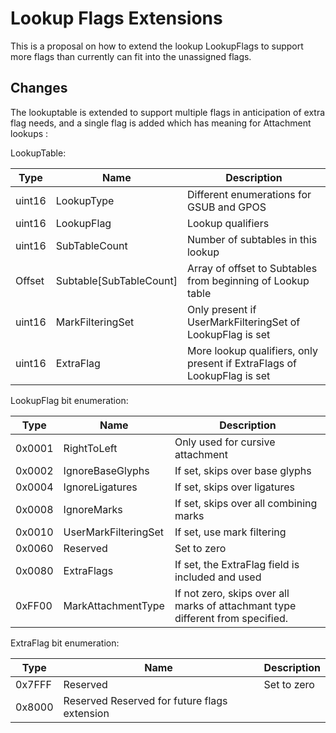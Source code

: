 # Lookup Flags Extensions

This is a proposal on how to extend the lookup LookupFlags to support more flags
than currently can fit into the unassigned flags.

## Changes


The lookuptable is extended to support multiple flags in anticipation of extra
flag needs, and a single flag is added which has meaning for Attachment lookups :

LookupTable:

Type   | Name          | Description
------ | ------------- | -----------
uint16 | LookupType    | Different enumerations for GSUB and GPOS
uint16 | LookupFlag    | Lookup qualifiers
uint16 | SubTableCount | Number of subtables in this lookup
Offset | Subtable[SubTableCount] | Array of offset to Subtables from beginning of Lookup table
uint16 | MarkFilteringSet | Only present if UserMarkFilteringSet of LookupFlag is set
uint16 | ExtraFlag     | More lookup qualifiers, only present if ExtraFlags of LookupFlag is set

LookupFlag bit enumeration:

Type   | Name                 | Description
------ | -------------------- | -----------
0x0001 | RightToLeft          | Only used for cursive attachment
0x0002 | IgnoreBaseGlyphs     | If set, skips over base glyphs
0x0004 | IgnoreLigatures      | If set, skips over ligatures
0x0008 | IgnoreMarks          | If set, skips over all combining marks
0x0010 | UserMarkFilteringSet | If set, use mark filtering
0x0060 | Reserved             | Set to zero
0x0080 | ExtraFlags           | If set, the ExtraFlag field is included and used
0xFF00 | MarkAttachmentType   | If not zero, skips over all marks of attachmant type different from specified.

ExtraFlag bit enumeration:

Type   | Name                 | Description
------ | -------------------- | -----------
0x7FFF | Reserved             | Set to zero
0x8000 | Reserved               Reserved for future flags extension